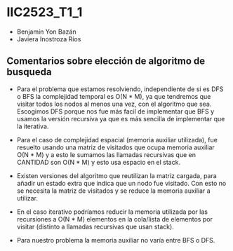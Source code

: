 # IIC2523_T1_1

- Benjamín Yon Bazán
- Javiera Inostroza Ríos


## Comentarios sobre elección de algoritmo de busqueda
- Para el problema que estamos resolviendo, independiente de si es DFS o BFS la complejidad temporal es O(N * M), ya que tendremos que visitar todos los nodos al menos una vez, con el algoritmo que sea. Escogimos DFS porque nos fue más facil de implementar que BFS y usamos la versión recursiva ya que es más sencilla de implementar que la iterativa.

- Para el caso de complejidad espacial (memoria auxiliar utilizada), fue resuelto usando una matriz de visitados que ocupa memoria auxiliar O(N * M) y a esto le sumamos las llamadas recursivas que en CANTIDAD son O(N * M) y esto usa espacio en el stack.


- Existen versiones del algoritmo que reutilizan la matriz cargada, para añadir un estado extra que indica que un nodo fue visitado. Con esto no se necesita la matriz de visitados y se reduce la memoria auxiliar a utilizar.
- En el caso iterativo podríamos reducir la memoria utilizada por las recursiones a O(N * M) elementos en la cola/lista de elementos por visitar (distinto a llamadas recursivas que usan stack).
- Para nuestro problema la memoria auxiliar no varía entre BFS o DFS.
